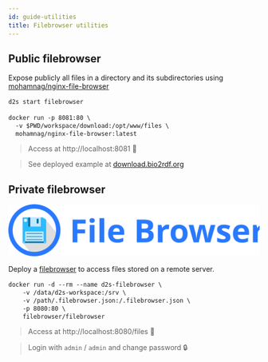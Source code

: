 ```yaml
---
id: guide-utilities
title: Filebrowser utilities
---
```


## Public filebrowser

Expose publicly all files in a directory and its subdirectories using [mohamnag/nginx-file-browser](https://github.com/mohamnag/nginx-file-browser)

```shell
d2s start filebrowser

docker run -p 8081:80 \
  -v $PWD/workspace/download:/opt/www/files \
  mohamnag/nginx-file-browser:latest
```

> Access at http://localhost:8081 📂

> See deployed example at [download.bio2rdf.org](https://download.bio2rdf.org/#/)

## Private filebrowser

[![filebrowser](/img/filebrowser_banner.svg)](https://filebrowser.xyz/)

Deploy a [filebrowser](https://hub.docker.com/r/filebrowser/filebrowser) to access files stored on a remote server.

```shell
docker run -d --rm --name d2s-filebrowser \
    -v /data/d2s-workspace:/srv \
    -v /path/.filebrowser.json:/.filebrowser.json \
    -p 8080:80 \
    filebrowser/filebrowser
```

> Access at http://localhost:8080/files 📂

> Login with `admin` / `admin` and change password 🔒
